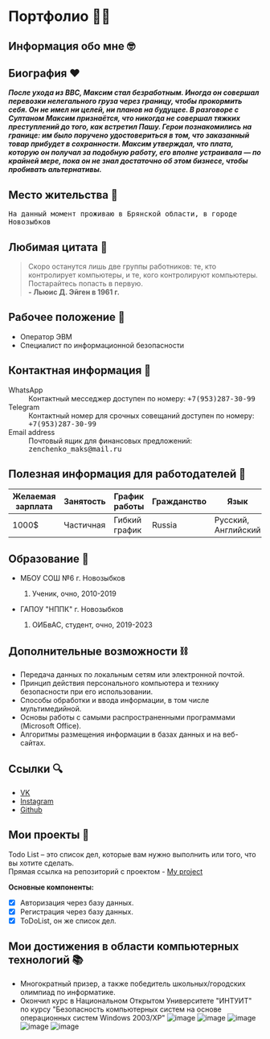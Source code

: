 # Портфолио 👨‍🎓

## Информация обо мне 🤓

## Биография ❤
___После ухода из ВВС, Максим стал безработным. Иногда он совершал перевозки нелегального груза через границу, чтобы прокормить себя. Он не имел ни целей, ни планов на будущее. В разговоре с Султаном Максим признаётся, что никогда не совершал тяжких преступлений до того, как встретил Пашу. Герои познакомились на границе: им было поручено удостовериться в том, что заказанный товар прибудет в сохранности. Максим утверждал, что плата, которую он получал за подобную работу, его вполне устраивала — по крайней мере, пока он не знал достаточно об этом бизнесе, чтобы пробивать альтернативы.___

## Место жительства 🏢
<kbd>На данный момент проживаю в Брянской области, в городе Новозыбков</kbd>

## Любимая цитата 🧔
>Скоро останутся лишь две группы работников: те, кто контролирует компьютеры, и те, кого контролируют компьютеры. Постарайтесь попасть в первую.  
  __- Льюис Д. Эйген в 1961 г.__
  
## Рабочее положение 👥
* Оператор ЭВМ
* Специалист по информационной безопасности

## Контактная информация 📱
<dl>
  <dt>WhatsApp</dt>
  <dd>Контактный месседжер доступен по номеру: <kbd>+7(953)287-30-99</kbd></dd>
  <dt>Telegram</dt>
  <dd>Контактный номер для срочных совещаний доступен по номеру: <kbd>+7(953)287-30-99</kbd></dd>
  <dt>Email address</dt>
  <dd>Почтовый ящик для финансовых предложений: <kbd>zenchenko_maks@mail.ru</kbd>
</dl>
 
 ## Полезная информация для работодателей 💾

|Желаемая зарплата|Занятость|График работы|Гражданство|Язык|
|-----------------|---------|-------------|-----------|----|
|  1000$    |Частичная|Гибкий график| Russia    |Русский, Английский|


## Образование 💼
<ul>
<li>МБОУ СОШ №6 г. Новозыбков</li>
<ol>
  <li>Ученик, очно, 2010-2019</li>
  </ul>
<ul>
<li>ГАПОУ "НППК" г. Новозыбков</li>
<ol>
  <li>ОИБвАС, студент, очно, 2019-2023</li>
  </ul>
 
## Дополнительные возможности ⛓
* Передача данных по локальным сетям или электронной почтой.  
* Принцип действия персонального компьютера и технику безопасности при его использовании.  
* Способы обработки и ввода информации, в том числе мультимедийной.  
* Основы работы с самыми распространенными программами (Microsoft Office).  
* Алгоритмы размещения информации в базах данных и на веб-сайтах.
  
## Ссылки 🔍
* [VK](https://vk.com/malolio "ВКонтакте")  
* [Instagram](https://www.instagram.com/vpopykhakh "Instagram page")  
* [Github](https://github.com/Malolio "Github home") 
  
## Мои проекты 📄
  Todo List – это список дел, которые вам нужно выполнить или того, что вы хотите сделать.  
  Прямая ссылка на репозиторий с проектом - [My project](https://github.com/Malolio/ToDoList)  

  __Основные компоненты:__
- [x] Авторизация через базу данных.
- [x] Регистрация через базу данных.
- [x] ToDoList, он же список дел.  
 
## Мои достижения в области компьютерных технологий 📚
  * Многократный призер, а также победитель школьных/городских олимпиад по информатике.
  * Окончил курс в Национальном Открытом Университете "ИНТУИТ" по курсу "Безопасность компьютерных систем на основе операционных систем Windows 2003/XP" 
![image](https://sun9-61.userapi.com/impg/_WvITwGUx5JCKgR8yMpQEVgJ6nTi9tIPl39ZwA/6TbL1hfu_CE.jpg?size=1525x2160&quality=96&sign=b9fd87812fb6c9c4d38fbd724dda7bcf&type=album)
![image](https://sun9-74.userapi.com/impg/qRzhscE6bNPsk3gMh_ayXea57ueru_wklaBcvA/YGTGcBXdI6M.jpg?size=1516x2160&quality=96&sign=fbd90964817b01789b131279c1be5831&type=album)
![image](https://sun9-8.userapi.com/impg/L2rp3mcR0B5mtVria4wQXrwqhVoLuoFNRGEDbw/FThIrtd-b8c.jpg?size=1522x2160&quality=96&sign=8334740781ba1d87b069ff144711d043&type=album)
![image](https://sun9-81.userapi.com/impg/kTfzgfjd7K4XGKZgqwt4hQlB4V7zwSlcEakgsg/As7CPBLd2HA.jpg?size=1568x2160&quality=96&sign=d5fe42104a0a833454b140933de83c2f&type=album)
![image](https://sun9-47.userapi.com/impg/3HNCRaBedwiF-vOPAX-Mw0zWRfobLaDgLhI2HA/qBPGa334ZHk.jpg?size=1526x2160&quality=96&sign=873a4949dc4d95eccfdd7f5771da24f9&type=album)
